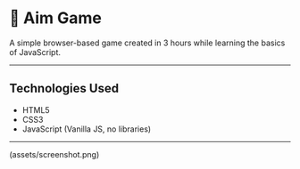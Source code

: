 # 🎯 Aim Game

A simple browser-based game created in 3 hours while learning the basics of JavaScript.

---

## Technologies Used

-  HTML5  
-  CSS3  
-  JavaScript (Vanilla JS, no libraries)

---

(assets/screenshot.png)
